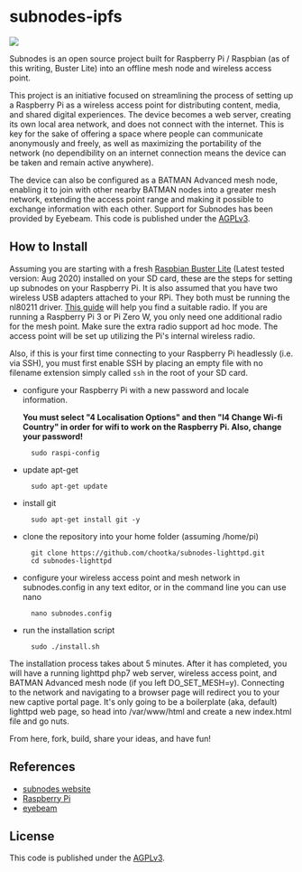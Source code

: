 subnodes-ipfs
=================

![](https://david-dm.org/chootka/subnodes.svg)

Subnodes is an open source project built for Raspberry Pi / Raspbian (as of this writing, Buster Lite) into an offline mesh node and wireless access point.

This project is an initiative focused on streamlining the process of setting up a Raspberry Pi as a wireless access point for distributing content, media, and shared digital experiences. The device becomes a web server, creating its own local area network, and does not connect with the internet. This is key for the sake of offering a space where people can communicate anonymously and freely, as well as maximizing the portability of the network (no dependibility on an internet connection means the device can be taken and remain active anywhere). 

The device can also be configured as a BATMAN Advanced mesh node, enabling it to join with other nearby BATMAN nodes into a greater mesh network, extending the access point range and making it possible to exchange information with each other. Support for Subnodes has been provided by Eyebeam. This code is published under the [AGPLv3](http://www.gnu.org/licenses/agpl-3.0.html).

How to Install
--------------
Assuming you are starting with a fresh [Raspbian Buster Lite](http://www.raspberrypi.org/downloads/) (Latest tested version: Aug 2020) installed on your SD card, these are the steps for setting up subnodes on your Raspberry Pi. It is also assumed that you have two wireless USB adapters attached to your RPi. They both must be running the nl80211 driver. [This guide](https://github.com/phillymesh/802.11s-adapters/blob/master/README.md) will help you find a suitable radio. If you are running a Raspberry Pi 3 or Pi Zero W, you only need one additional radio for the mesh point. Make sure the extra radio support ad hoc mode. The access point will be set up utilizing the Pi's internal wireless radio.

Also, if this is your first time connecting to your Raspberry Pi headlessly (i.e. via SSH), you must first enable SSH by placing an empty file with no filename extension simply called `ssh` in the root of your SD card.

* configure your Raspberry Pi with a new password and locale information. 
  
  **You must select "4 Localisation Options" and then "I4 Change Wi-fi Country" in order for wifi to work on the Raspberry Pi. Also, change your password!**

        sudo raspi-config

* update apt-get

        sudo apt-get update
        
* install git

        sudo apt-get install git -y

* clone the repository into your home folder (assuming /home/pi)

        git clone https://github.com/chootka/subnodes-lighttpd.git
        cd subnodes-lighttpd

* configure your wireless access point and mesh network in subnodes.config in any text editor, or in the command line you can use nano

        nano subnodes.config

* run the installation script

        sudo ./install.sh

The installation process takes about 5 minutes. After it has completed, you will have a running lighttpd php7 web server, wireless access point, and BATMAN Advanced mesh node (if you left DO_SET_MESH=y). Connecting to the network and navigating to a browser page will redirect you to your new captive portal page. It's only going to be a boilerplate (aka, default) lighttpd web page, so head into /var/www/html and create a new index.html file and go nuts.

From here, fork, build, share your ideas, and have fun!

References
----------
* [subnodes website](http://www.subnodes.org/)
* [Raspberry Pi](http://www.raspberrypi.org/)
* [eyebeam](http://eyebeam.org/)

License
----------
This code is published under the [AGPLv3](http://www.gnu.org/licenses/agpl-3.0.html).
